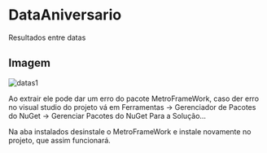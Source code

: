 # DataAniversario
Resultados entre datas

## Imagem
![datas1](https://user-images.githubusercontent.com/45406862/88401590-50a9fb00-cda0-11ea-965e-7281ce4aa584.png)

Ao extrair ele pode dar um erro do pacote MetroFrameWork, caso der erro no visual studio do projeto vá em Ferramentas -> Gerenciador de Pacotes do NuGet -> Gerenciar Pacotes do NuGet Para a Solução...

Na aba instalados desinstale o MetroFrameWork e instale novamente no projeto, que assim funcionará.

